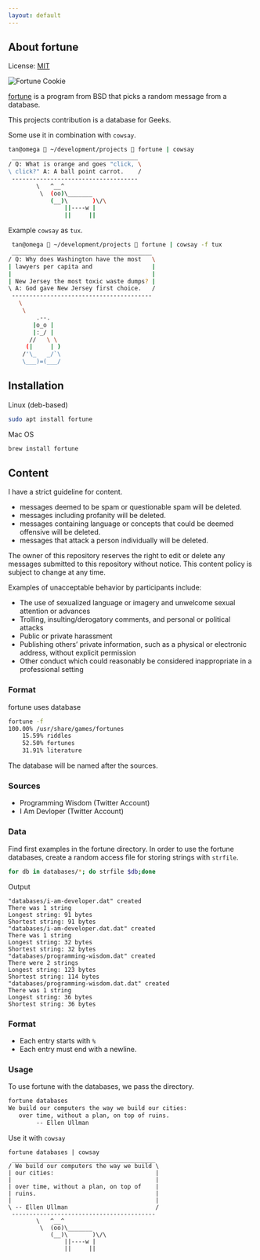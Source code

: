 ```yaml
---
layout: default
---
```



## About fortune

License: [MIT](LICENSE)

![Fortune Cookie](https://upload.wikimedia.org/wikipedia/commons/thumb/d/d2/Fortune_cookies.jpg/320px-Fortune_cookies.jpg)

[fortune](https://en.wikipedia.org/wiki/Fortune_(Unix)) is a program from BSD that picks a random message from a database. 

This projects contribution is a database for Geeks.

Some use it in combination with `cowsay`.

```bash
tan@omega  ~/development/projects  fortune | cowsay
 ____________________________________
/ Q: What is orange and goes "click, \
\ click?" A: A ball point carrot.    /
 ------------------------------------
        \   ^__^
         \  (oo)\_______
            (__)\       )\/\
                ||----w |
                ||     ||
```


Example `cowsay` as `tux`.

```bash
 tan@omega  ~/development/projects  fortune | cowsay -f tux
 ________________________________________
/ Q: Why does Washington have the most   \
| lawyers per capita and                 |
|                                        |
| New Jersey the most toxic waste dumps? |
\ A: God gave New Jersey first choice.   /
 ----------------------------------------
   \
    \
        .--.
       |o_o |
       |:_/ |
      //   \ \
     (|     | )
    /'\_   _/`\
    \___)=(___/
```

## Installation

Linux (deb-based)

```bash
sudo apt install fortune
```

Mac OS
```bash
brew install fortune
```

## Content

I have a strict guideline for content.

- messages deemed to be spam or questionable spam will be deleted. 
- messages including profanity will be deleted.
- messages containing language or concepts that could be deemed offensive will be deleted.
- messages that attack a person individually will be deleted.

The owner of this repository reserves the right to edit or delete any messages submitted to this repository without notice. This content policy is subject to change at any time.

Examples of unacceptable behavior by participants include:

- The use of sexualized language or imagery and unwelcome sexual attention or advances
- Trolling, insulting/derogatory comments, and personal or political attacks
- Public or private harassment
- Publishing others’ private information, such as a physical or electronic address, without explicit permission
- Other conduct which could reasonably be considered inappropriate in a professional setting

### Format

fortune uses database

```bash
fortune -f
100.00% /usr/share/games/fortunes
    15.59% riddles
    52.50% fortunes
    31.91% literature
```

The database will be named after the sources.

### Sources

* Programming Wisdom (Twitter Account)
* I Am Devloper (Twitter Account)

### Data

Find first examples in the fortune directory. In order to use the fortune databases, create a random access file for storing strings with `strfile`.

```bash
for db in databases/*; do strfile $db;done  
```

Output
```text
"databases/i-am-developer.dat" created
There was 1 string
Longest string: 91 bytes
Shortest string: 91 bytes
"databases/i-am-developer.dat.dat" created
There was 1 string
Longest string: 32 bytes
Shortest string: 32 bytes
"databases/programming-wisdom.dat" created
There were 2 strings
Longest string: 123 bytes
Shortest string: 114 bytes
"databases/programming-wisdom.dat.dat" created
There was 1 string
Longest string: 36 bytes
Shortest string: 36 bytes
```

### Format

* Each entry starts with `%`
* Each entry must end with a newline.

### Usage

To use fortune with the databases, we pass the directory.

```bash
fortune databases
We build our computers the way we build our cities:
   over time, without a plan, on top of ruins.
        -- Ellen Ullman
```

Use it with `cowsay`

```
fortune databases | cowsay
 _________________________________________
/ We build our computers the way we build \
| our cities:                             |
|                                         |
| over time, without a plan, on top of    |
| ruins.                                  |
|                                         |
\ -- Ellen Ullman                         /
 -----------------------------------------
        \   ^__^
         \  (oo)\_______
            (__)\       )\/\
                ||----w |
                ||     ||

```